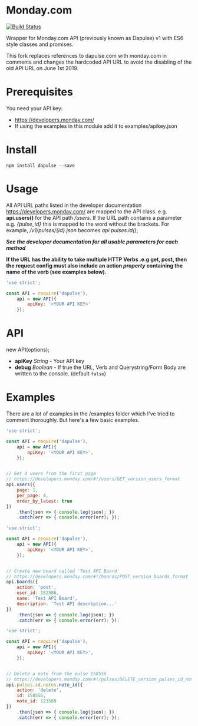 
Monday.com
==========

[![Build Status](https://travis-ci.org/leemm/dapulse.svg?branch=master)](https://travis-ci.org/leemm/dapulse)

Wrapper for Monday.com API (previously known as Dapulse) v1 with ES6 style classes and promises.

This fork replaces references to dapulse.com with monday.com in comments and changes the hardcoded API URL to avoid the disabling of the old API URL on June 1st 2019.

# Prerequisites

You need your API key:
* https://developers.monday.com/
* If using the examples in this module add it to examples/apikey.json

# Install
```
npm install dapulse --save
```

# Usage

All API URL paths listed in the developer documentation https://developers.monday.com/ are mapped to the API class. e.g. **api.users()** for the API path */users*. If the URL path contains a parameter e.g. *{pulse_id}* this is mapped to the word without the brackets.
For example, */v1/pulses/{id}.json* becomes *api.pulses.id()*;

***See the developer documentation for all usable parameters for each method***

**If the URL has the ability to take multiple HTTP Verbs .e.g get, post, then the request config must also include an action *property* containing the name of the verb (see examples below).**

```javascript
'use strict';

const API = require('dapulse'),
    api = new API({ 
        apiKey: '<YOUR API KEY>'
    });
```

# API

new API(options);
* **apiKey** *String* - Your API key
* **debug** *Boolean* - If true the URL, Verb and Querystring/Form Body are written to the console. (default ```false```)

# Examples

There are a lot of examples in the /examples folder which I've tried to comment thoroughly.  But here's a few basic examples.

```javascript
'use strict';

const API = require('dapulse'),
    api = new API({ 
        apiKey: '<YOUR API KEY>', 
    });


// Get 4 users from the first page
// https://developers.monday.com/#!/users/GET_version_users_format
api.users({
	page: 1,
	per_page: 4,
	order_by_latest: true
})
	.then(json => { console.log(json); })
	.catch(err => { console.error(err); });
```

```javascript
'use strict';

const API = require('dapulse'),
    api = new API({ 
        apiKey: '<YOUR API KEY>', 
    });


// Create new board called 'Test API Board'
// https://developers.monday.com/#!/boards/POST_version_boards_format
api.boards({
	action: 'post',
	user_id: 152586,
	name: 'Test API Board',
	description: 'Test API description...'
})
	.then(json => { console.log(json); })
	.catch(err => { console.error(err); });
```

```javascript
'use strict';

const API = require('dapulse'),
    api = new API({ 
        apiKey: '<YOUR API KEY>', 
    });


// Delete a note from the pulse 158556
// https://developers.monday.com/#!/pulses/DELETE_version_pulses_id_notes_note_id_format
api.pulses.id.notes.note_id({
	action: 'delete',
	id: 158556,
	note_id: 123589
})
	.then(json => { console.log(json); })
	.catch(err => { console.error(err); });
```

